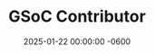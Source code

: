 ---
title: "GSoC Contributor"
date: 2025-01-22 00:00:00 -0600
tags: [STAC, Public Speaking, Finance, Trading]
description: GSoC Contributor
---